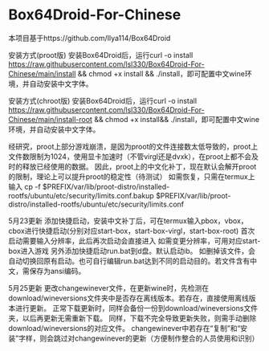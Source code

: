 # Box64Droid-For-Chinese
本项目基于https://github.com/Ilya114/Box64Droid

安装方式(proot版)
安装Box64Droid后，运行curl -o install https://raw.githubusercontent.com/lsl330/Box64Droid-For-Chinese/main/install && chmod +x install && ./install，即可配置中文wine环境，并自动安装中文字体。

安装方式(chroot版)
安装Box64Droid后，运行curl -o install https://raw.githubusercontent.com/lsl330/Box64Droid-For-Chinese/main/install-root && chmod +x install&& ./install，即可配置中文wine环境，并自动安装中文字体。

经研究，proot上部分游戏崩溃，是因为proot的文件连接数太低导致的，proot上文件数限制为1024，使用显卡加速时（不管virgl还是dvxk），在proot上都不会及时的释放已经使用的数据。
因此，proot上的中文化补丁，现在默认会解开proot的限制，理论上可以提升proot的稳定性（待测试）
如需恢复，只需在termux上输入
cp -f $PREFIX/var/lib/proot-distro/installed-rootfs/ubuntu/etc/security/limits.conf.bakup
 $PREFIX/var/lib/proot-distro/installed-rootfs/ubuntu/etc/security/limits.conf

5月23更新
添加快捷启动，安装中文补丁后，可在termux输入pbox，vbox，cbox进行快捷启动(分别对应start-box，start-box-virgl，start-box-root)
首次启动需要输入分辨率，此后再次启动会直接进入
如需变更分辨率，可用对应start-box进入游戏
另外添加快捷启动run.bat到d盘。默认启动ib。
如删掉该文件，会自动切换回原有启动。也可自行编辑run.bat达到不同的启动目的。若文件含有中文，需保存为ansi编码。

5月25更新
更改changewinever文件，在更新wine时，先检测在download/wineversions文件夹中是否存在离线版本。若存在，直接使用离线版本进行更新。
正常下载更新时，同样会备份一份到download/wineversions文件夹，以后再更新无需重新下载。
同样，下载不完全导致更新失败，则需手动删除download/wineversions的对应文件。
changewinever中若存在“复制”和“安装”字样，则会跳过对changewinever的更新（方便制作整合的人员使用和识别）
